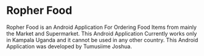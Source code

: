 # Ropher Food
Ropher Food is an Android Application For Ordering Food Items from mainly the Market and Supermarket.
This Android Application Currently works only in Kampala Uganda and it cannot be used in any other country.
This Android Application was developed by Tumusiime Joshua.
